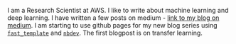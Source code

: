 I am a Research Scientist at AWS. I like to write about machine learning and deep learning. I have written a few posts on medium - [link to my blog on medium](https://medium.com/@pgrover3). I am starting to use github pages for my new blog series using [`fast_template`](https://github.com/fastai/fast_template) and [`nbdev`](http://nbdev.fast.ai/). The first blogpost is on transfer learning. 
